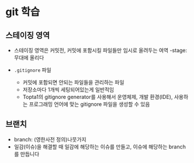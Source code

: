 # git 학습

## 스테이징 영역

- 스테이징 영역은 커밋전, 커밋에 포함시킬 파일들만 임시로 올려두는 여역
    -stage: 무대에 올리다

- `.gitignore` 파일
    - 커밋에 포함되면 안되는 파일들을 관리하는 파일
    - 저장소마다 1개씩 세팅되어있는게 일반적임
    - Topta1의 gitignore generator를 사용해서 운영체제, 개발 환경(IDE), 사용하는 프로그래밍 언어에 맞는 gitignore 파일을 생성할 수 있음

## 브랜치
- branch: (영한사전 정의)나뭇가지
- 일감(이슈)을 해결할 때 일감에 해당하는 이슈를 만들고, 이슈에 해당하는 branch를 만듭니다